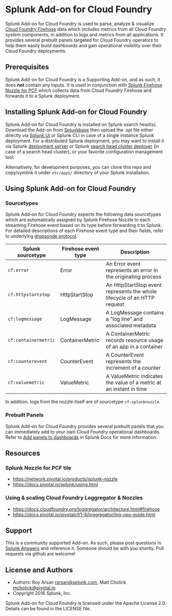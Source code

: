 # Splunk Add-on for Cloud Foundry

Splunk Add-on for Cloud Foundry is used to parse, analyze & visualize [Cloud Foundry Firehose](https://docs.cloudfoundry.org/loggregator/architecture.html#firehose) data which includes metrics from all Cloud Foundry system components, in addition to logs and metrics from all applications.  It provides several prebuilt panels targeted for Cloud Foundry operators to help them easily build dashboards and gain operational visibility over their Cloud Foundry deployments.

## Prerequisites
Splunk Add-on for Cloud Foundry is a Supporting Add-on, and as such, it does **not** contain any inputs. It is used in conjunction with [Splunk Firehose Nozzle for PCF](https://docs.pivotal.io/splunk/index.html) which collects data from Cloud Foundry Firehose and forwards it to a Splunk deployment.

## Installing Splunk Add-on for Cloud Foundry
Splunk Add-on for Cloud Foundry is installed on Splunk search head(s).
Download the Add-on from [Splunkbase]() then upload the .spl file either directly via [Splunk UI](http://docs.splunk.com/Documentation/AddOns/released/Overview/Singleserverinstall) or Splunk CLI in case of a single instance Splunk deployment. For a distributed Splunk deployment, you may want to install it via Splunk [deployment server](http://docs.splunk.com/Documentation/Splunk/latest/Updating/Aboutdeploymentserver) or Splunk [search head cluster deployer](http://docs.splunk.com/Documentation/Splunk/latest/DistSearch/PropagateSHCconfigurationchanges) (in case of a search head cluster), or your favorite configuration management tool.

Alternatively, for development purposes, you can clone this repo and copy/symlink it under `etc/apps/` directory of your Splunk installation.

## Using Splunk Add-on for Cloud Foundry

### Sourcetypes
Splunk Add-on for Cloud Foundry expects the following data sourcetypes which are automatically assigned by Splunk Firehose Nozzle to each streaming Firehose event based on its type before forwarding it to Splunk. For detailed descriptions of each Firehose event type and their fields, refer to underlying [dropsonde protocol](https://github.com/cloudfoundry/dropsonde-protocol).

| Splunk sourcetype | Firehose event type | Description
|---|---|---
| `cf:error` | Error | An Error event represents an error in the originating process
| `cf:httpstartstop` |  HttpStartStop | An HttpStartStop event represents the whole lifecycle of an HTTP request
| `cf:logmessage` | LogMessage | A LogMessage contains a "log line" and associated metadata
| `cf:containermetric` | ContainerMetric | A ContainerMetric records resource usage of an app in a container
| `cf:counterevent` | CounterEvent | A CounterEvent represents the increment of a counter
| `cf:valuemetric` | ValueMetric | A ValueMetric indicates the value of a metric at an instant in time

In addition, logs from the nozzle itself are of sourcetype `cf:splunknozzle`.

### Prebuilt Panels
Splunk Add-on for Cloud Foundry provides several prebuilt panels that you can immediately add to your own Cloud Foundry operational dashboards. Refer to [Add panels to dashboards](http://docs.splunk.com/Documentation/Splunk/latest/Viz/AddPanels#Add_panels_using_the_Dashboard_Editor) in Splunk Docs for more information.

## Resources

### Splunk Nozzle for PCF tile
* https://network.pivotal.io/products/splunk-nozzle
* https://docs.pivotal.io/splunk/using.html

### Using & scaling Cloud Foundry Loggregator & Nozzles
* https://docs.cloudfoundry.org/loggregator/architecture.html#firehose
* https://docs.pivotal.io/pivotalcf/1-8/loggregator/log-ops-guide.html

## Support
This is a community supported Add-on. As such, please post questions in [Splunk Answers](https://answers.splunk.com/) and reference it. Someone should be with you shortly.
Pull requests via github are welcome!

## License and Authors
* Authors: Roy Arsan rarsan@splunk.com, Matt Cholick mcholick@pivotal.io
* Copyright 2016 Splunk, Inc.

Splunk Add-on for Cloud Foundry is licensed under the Apache License 2.0.
Details can be found in the LICENSE file.

